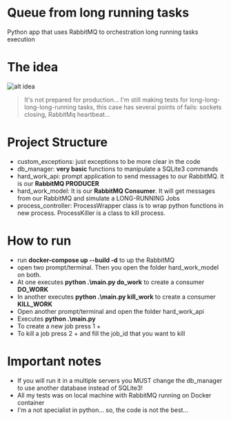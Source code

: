 # Queue from long running tasks
Python app that uses RabbitMQ to orchestration long running tasks execution

# The idea

![alt idea](https://github.com/mfandre/queue_long_running_task/blob/master/queue_python.png?raw=true)

> It's not prepared for production... I'm still making tests for long-long-long-long-running tasks, this case has several points of fails: sockets closing, RabbitMq heartbeat...

# Project Structure
- custom_exceptions: just exceptions to be more clear in the code
- db_manager: **very basic** functions to manipulate a SQLite3 commands
- hard_work_api: prompt application to send messages to our RabbitMQ. It is our **RabbitMQ PRODUCER**
- hard_work_model: It is our **RabbitMQ Consumer**. It will get messages from our RabbitMQ and simulate a LONG-RUNNING Jobs
- process_controller: ProcessWrapper class is to wrap python functions in new process. ProcessKiller is a class to kill process.

# How to run
- run **docker-compose up --build -d** to up the RabbitMQ
- open two prompt/terminal. Then you open the folder hard_work_model on both. 
- At one executes **python .\main.py do_work** to create a consumer **DO_WORK**
- In another executes **python .\main.py kill_work** to create a consumer **KILL_WORK**
- Open another prompt/terminal and open the folder hard_work_api
- Executes **python .\main.py**
- To create a new job press 1 + <enter>
- To kill a job press 2 + <enter> and fill the job_id that you want to kill

# Important notes
- If you will run it in a multiple servers you MUST change the db_manager to use another database instead of SQLite3!
- All my tests was on local machine with RabbitMQ running on Docker container
- I'm a not specialist in python... so, the code is not the best...
